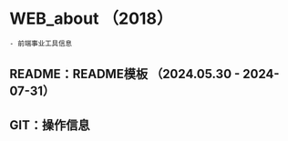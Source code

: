 <!--
 * @Descripttion: Sustainable
 * @version: 1.0.0
 * @Author: Kenny
 * @Date: 2018-11-10 10:42:05
 * @LastEditors: ~
 * @LastEditTime: 2024-07-31 17:34:12
-->
# WEB_about （2018）

```bash
- 前端事业工具信息
```

## README：README模板 （2024.05.30 - 2024-07-31）

## GIT：操作信息
